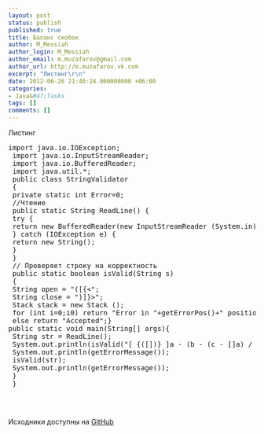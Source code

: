 ```yaml
---
layout: post
status: publish
published: true
title: Баланс скобок
author: M_Messiah
author_login: M_Messiah
author_email: m.muzafarov@gmail.com
author_url: http://m.muzafarov.vk.com
excerpt: "Листинг\r\n"
date: 2012-06-26 21:40:24.000000000 +06:00
categories:
- Java&#47;Tasks
tags: []
comments: []
---
```

Листинг

<pre class="brush: java; gutter: true">import java.io.IOException;
 import java.io.InputStreamReader;
 import java.io.BufferedReader;
 import java.util.*;
 public class StringValidator
 {
 private static int Error=0;
 &#47;&#47;Чтение
 public static String ReadLine() {
 try {
 return new BufferedReader(new InputStreamReader (System.in)).readLine();
 } catch (IOException e) {
 return new String();
 }
 }
 &#47;&#47; Проверяет строку на корректность
 public static boolean isValid(String s)
 {
 String open = "([{<";
 String close = ")]}>";
 Stack stack = new Stack ();
 for (int i=0;i<s.length();i++)
 {
 for (int j=0;j<open.length();j++)
 { if (s.charAt(i) == open.charAt(j)) { stack.push(open.charAt(j)); }}
 for (int j=0;j<close.length();j++)
 { if (s.charAt(i) == close.charAt(j))
 { if (!stack.isEmpty()) {
 if ((stack.peek() != (Object)&#039;(&#039;) &amp;&amp; (stack.peek() == (Object)(char)((int) close.charAt(j)-2)))
 {stack.pop(); }
 else if (stack.peek()== (Object)&#039;(&#039; &amp;&amp; close.charAt(j)==&#039;)&#039;)
 {stack.pop();} else { Error = i+1; return false;}}
 else { Error = i+1; return false;}
 }
 }}
 if (stack.isEmpty()) return true;
 else {Error = s.length(); return false;}
 }
 &#47;&#47; Если последний вызов isValid обнаружил ошибку, возвращает
 &#47;&#47; позицию, в которой обнаружена ошибка
 public static int getErrorPos()
 { return Error;}
&#47;&#47; Если последний вызов isValid обнаружил ошибку, возвращает
 &#47;&#47; сообщение об ошибке
 public static String getErrorMessage()
 { if (Error>0) return "Error in "+getErrorPos()+" position";
 else return "Accepted";}
public static void main(String[] args){
 String str = ReadLine();
 System.out.println(isValid("[ {([])} ]a - (b - (c - []a) &#47; (b<> + c) - 2)"));
 System.out.println(getErrorMessage());
 isValid(str);
 System.out.println(getErrorMessage());
 }
 }
 </pre>
&nbsp;

Исходники доступны на [GitHub](https://github.com/m-muzafarov/java_course/blob/master/StringValidator.java)

